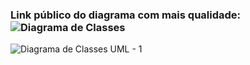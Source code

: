 ### Link público do diagrama com mais qualidade: ![Diagrama de Classes](https://miro.com/app/board/uXjVPAHKl5U=/?share_link_id=655284962063)

![Diagrama de Classes UML - 1](https://user-images.githubusercontent.com/67446763/206887484-3467c4e2-1fbc-4924-8093-41592c508df9.jpg)
